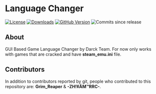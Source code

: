 # Language Changer

[![License](https://img.shields.io/github/license/0xC316c/Language-Changer)](LICENSE)
[![Downloads](https://img.shields.io/github/downloads/0xC316c/Language-Changer/total)](https://github.com/0xC316c/Language-Changer/releases/latest)
[![GitHub Version](https://img.shields.io/github/v/release/0xC316c/Language-Changer)](https://github.com/0xC316c/Language-Changer/releases/latest)
![Commits since release](https://img.shields.io/github/commits-since/0xC316c/Language-Changer/latest/master)

## About
GUI Based Game Language Changer by Darck Team. For now only works with games that are cracked and have **steam_emu.ini** file.

## Contributors
In addition to contributors reported by git, people who contributed to this repository are: **Grim_Reaper** & **-ZH!¥ÃM™RRC-**.
